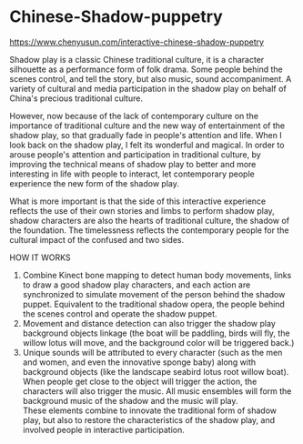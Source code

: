 # Chinese-Shadow-puppetry

https://www.chenyusun.com/interactive-chinese-shadow-puppetry


Shadow play is a classic Chinese traditional culture, it is a character silhouette as a performance form of folk drama. Some people behind the scenes control, and tell the story, but also music, sound accompaniment. A variety of cultural and media participation in the shadow play on behalf of China's precious traditional culture.

However, now because of the lack of contemporary culture on the importance of traditional culture and the new way of entertainment of the shadow play, so that gradually fade in people's attention and life. When I look back on the shadow play, I felt its wonderful and magical. In order to arouse people's attention and participation in traditional culture, by improving the technical means of shadow play to better and more interesting in life with people to interact, let contemporary people experience the new form of the shadow play.

What is more important is that the side of this interactive experience reflects the use of their own stories and limbs to perform shadow play, shadow characters are also the hearts of traditional culture, the shadow of the foundation. The timelessness reflects the contemporary people for the cultural impact of the confused and two sides.




HOW IT WORKS
1.  Combine Kinect bone mapping to detect human body movements, links to draw a good shadow play characters, and each action are synchronized to simulate movement of the person behind the shadow puppet.
Equivalent to the traditional shadow opera, the people behind the scenes control and operate the shadow puppet.
2. Movement and distance detection can also trigger the shadow play background objects linkage (the boat will be paddling, birds will fly, the willow lotus will move, and the background color will be triggered back.)
3. Unique sounds will be attributed to every character (such as the men and women, and even the innovative sponge baby) along with background objects (like the landscape seabird lotus root willow boat). When people get close to the object will trigger the action, the characters will also trigger the music. All music ensembles will form the background music of the shadow and the music will play.  
These elements combine to innovate the traditional form of shadow play, but also to restore the characteristics of the shadow play, and involved people in interactive participation.
